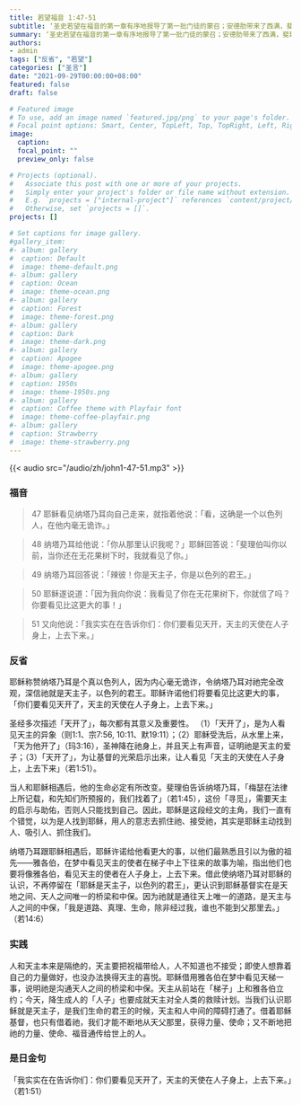 ```yaml
---
title: 若望福音 1:47-51
subtitle: ‘圣史若望在福音的第一章有序地报导了第一批门徒的蒙召；安德肋带来了西满，斐理伯引荐了纳塔乃耳（意为「天主的恩赐」），即巴尔多禄茂。 与其他门徒的蒙召故事不同的是：纳塔乃耳听到召叫时并没有立刻慷慨地舍弃一切跟随主，他最初表现出的是巨大的怀疑，他不信纳匝肋能出什么好事。 然而，透过耶稣与他的主动对话，他发现耶稣是一位无所不知的老师，且明认耶稣是天主的儿子。 耶稣欣赏他心里没有诡诈，称赞他，并且许诺他将来要看见更伟大的事。心无欺诈、言语真诚的人，是耶稣所喜悦和欣赏的。 让我们祈求上主，帮助我们去除我们内心的诡诈，洁净我们的心灵！’
summary: ‘圣史若望在福音的第一章有序地报导了第一批门徒的蒙召；安德肋带来了西满，斐理伯引荐了纳塔乃耳（意为「天主的恩赐」），即巴尔多禄茂。 与其他门徒的蒙召故事不同的是：纳塔乃耳听到召叫时并没有立刻慷慨地舍弃一切跟随主，他最初表现出的是巨大的怀疑，他不信纳匝肋能出什么好事。 然而，透过耶稣与他的主动对话，他发现耶稣是一位无所不知的老师，且明认耶稣是天主的儿子。 耶稣欣赏他心里没有诡诈，称赞他，并且许诺他将来要看见更伟大的事。心无欺诈、言语真诚的人，是耶稣所喜悦和欣赏的。 让我们祈求上主，帮助我们去除我们内心的诡诈，洁净我们的心灵！’
authors:
- admin
tags: ["反省", "若望"]
categories: ["圣言"]
date: "2021-09-29T00:00:00+08:00"
featured: false
draft: false

# Featured image
# To use, add an image named `featured.jpg/png` to your page's folder.
# Focal point options: Smart, Center, TopLeft, Top, TopRight, Left, Right, BottomLeft, Bottom, BottomRight
image:
  caption:
  focal_point: ""
  preview_only: false

# Projects (optional).
#   Associate this post with one or more of your projects.
#   Simply enter your project's folder or file name without extension.
#   E.g. `projects = ["internal-project"]` references `content/project/deep-learning/index.md`.
#   Otherwise, set `projects = []`.
projects: []

# Set captions for image gallery.
#gallery_item:
#- album: gallery
#  caption: Default
#  image: theme-default.png
#- album: gallery
#  caption: Ocean
#  image: theme-ocean.png
#- album: gallery
#  caption: Forest
#  image: theme-forest.png
#- album: gallery
#  caption: Dark
#  image: theme-dark.png
#- album: gallery
#  caption: Apogee
#  image: theme-apogee.png
#- album: gallery
#  caption: 1950s
#  image: theme-1950s.png
#- album: gallery
#  caption: Coffee theme with Playfair font
#  image: theme-coffee-playfair.png
#- album: gallery
#  caption: Strawberry
#  image: theme-strawberry.png
---
```


{{< audio src="/audio/zh/john1-47-51.mp3" >}}

### 福音
> 47 耶稣看见纳塔乃耳向自己走来，就指着他说：「看，这确是一个以色列人，在他内毫无诡诈。」

> 48 纳塔乃耳给他说：「你从那里认识我呢？」耶稣回答说：「斐理伯叫你以前，当你还在无花果树下时，我就看见了你。」

> 49 纳塔乃耳回答说：「辣彼！你是天主子，你是以色列的君王。」

> 50 耶稣遂说道：「因为我向你说：我看见了你在无花果树下，你就信了吗？你要看见比这更大的事！」

> 51 又向他说：「我实实在在告诉你们：你们要看见天开，天主的天使在人子身上，上去下来。」

### 反省
耶稣称赞纳塔乃耳是个真以色列人，因为内心毫无诡诈，令纳塔乃耳对祂完全改观，深信祂就是天主子，以色列的君王。耶稣许诺他们将要看见比这更大的事，「你们要看见天开了，天主的天使在人子身上，上去下来。」

圣经多次描述「天开了」，每次都有其意义及重要性。 （1）「天开了」，是为人看见天主的异象（则1:1、宗7:56, 10:11、默19:11）；（2）耶稣受洗后，从水里上来，「天为他开了」（玛3:16），圣神降在祂身上，并且天上有声音，证明祂是天主的爱子；（3）「天开了」，为让基督的光荣启示出来，让人看见「天主的天使在人子身上，上去下来」（若1:51）。

当人和耶稣相遇后，他的生命必定有所改变。斐理伯告诉纳塔乃耳，「梅瑟在法律上所记载，和先知们所预报的，我们找着了」（若1:45），这份「寻觅」，需要天主的启示与助佑，否则人只能找到自己。因此，耶稣是这段经文的主角，我们一直有个错觉，以为是人找到耶稣，用人的意志去抓住祂、接受祂，其实是耶稣主动找到人、吸引人、抓住我们。

纳塔乃耳跟耶稣相遇后，耶稣许诺给他看更大的事，以他们最熟悉且引以为傲的祖先——雅各伯，在梦中看见天主的使者在梯子中上下往来的故事为喻，指出他们也要将像雅各伯，看见天主的使者在人子身上，上去下来。借此使纳塔乃耳对耶稣的认识，不再停留在「耶稣是天主子，以色列的君王」，更认识到耶稣基督实在是天地之间、天人之间唯一的桥梁和中保。因为祂就是通往天上唯一的道路，是天主与人之间的中保，「我是道路、真理、生命，除非经过我，谁也不能到父那里去。」（若14:6）

### 实践
人和天主本来是隔绝的，天主要把祝福带给人，人不知道也不接受；即使人想靠着自己的力量做好，也没办法换得天主的喜悦。耶稣借用雅各伯在梦中看见天梯一事，说明祂是沟通天人之间的桥梁和中保。天主从前站在「梯子」上和雅各伯立约；今天，降生成人的「人子」也要成就天主对全人类的救赎计划。当我们认识耶稣就是天主子，是我们生命的君王的时候，天主和人中间的障碍打通了。借着耶稣基督，也只有借着祂，我们才能不断地从天父那里，获得力量、使命；又不断地把祂的力量、使命、福音通传给世上的人。

### 是日金句
「我实实在在告诉你们：你们要看见天开了，天主的天使在人子身上，上去下来。」（若1:51）
